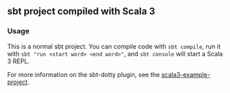 ## sbt project compiled with Scala 3

### Usage

This is a normal sbt project. You can compile code with `sbt compile`, run it with `sbt "run <start word> <end word>"`, and `sbt console` will start a Scala 3 REPL. 

For more information on the sbt-dotty plugin, see the
[scala3-example-project](https://github.com/scala/scala3-example-project/blob/main/README.md).
